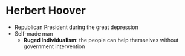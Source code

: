 # Herbert Hoover
- Republican President during the great depression
- Self-made man
    - **Ruged Individualism**: the people can help themselves without government intervention
